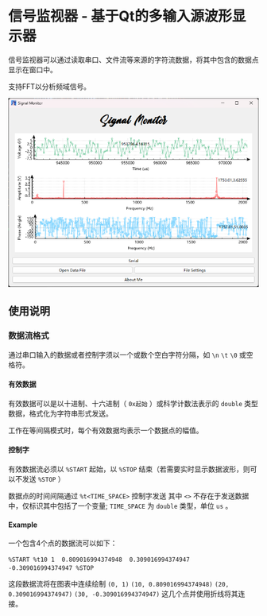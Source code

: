 # 信号监视器 - 基于Qt的多输入源波形显示器

信号监视器可以通过读取串口、文件流等来源的字符流数据，将其中包含的数据点显示在窗口中。

支持FFT以分析频域信号。

![Image text](https://raw.githubusercontent.com/nmpassthf/SignalMonitor/master/Documents/Assets/porgram_img.png)

## 使用说明

### 数据流格式

通过串口输入的数据或者控制字须以一个或数个空白字符分隔，如 `\n` `\t` `\0` 或空格符。

#### 有效数据

有效数据可以是以十进制、十六进制（ `0x起始` ）或科学计数法表示的 `double` 类型数据，格式化为字符串形式发送。

工作在等间隔模式时，每个有效数据均表示一个数据点的幅值。

#### 控制字

有效数据流必须以 `%START` 起始，以 `%STOP` 结束（若需要实时显示数据波形，则可以不发送 `%STOP` ）

数据点的时间间隔通过 `%t<TIME_SPACE>` 控制字发送
其中 `<>` 不存在于发送数据中，仅标识其中包括了一个变量; `TIME_SPACE` 为 `double` 类型，单位 `us` 。



#### Example

一个包含4个点的数据流可以如下：

`%START %t10 1  0.809016994374948  0.309016994374947  -0.309016994374947 %STOP`

这段数据流将在图表中连续绘制 `(0, 1)` `(10, 0.809016994374948)` `(20, 0.309016994374947)` `(30, -0.309016994374947)` 这几个点并使用折线将其连接。
